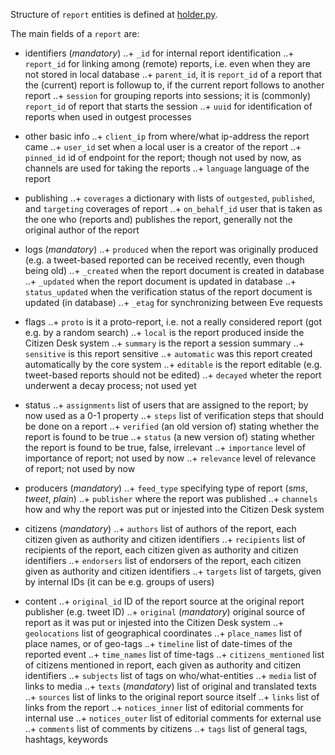 
Structure of `report` entities is defined at
[holder.py](https://github.com/sourcefabric-innovation/citizendesk-core/blob/master/src/citizendesk/common/holder.py).

The main fields of a `report` are:

+ identifiers (_mandatory_)
..+ `_id` for internal report identification
..+ `report_id` for linking among (remote) reports, i.e. even when they are not stored in local database
..+ `parent_id`, it is `report_id` of a report that the (current) report is followup to, if the current report follows to another report
..+ `session` for grouping reports into sessions; it is (commonly) `report_id` of report that starts the session
..+ `uuid` for identification of reports when used in outgest processes

+ other basic info
..+ `client_ip` from where/what ip-address the report came
..+ `user_id` set when a local user is a creator of the report
..+ `pinned_id` id of endpoint for the report; though not used by now, as channels are used for taking the reports
..+ `language` language of the report

+ publishing
..+ `coverages` a dictionary with lists of `outgested`, `published`, and `targeting` coverages of report
..+ `on_behalf_id` user that is taken as the one who (reports and) publishes the report, generally not the original author of the report

+ logs (_mandatory_)
..+ `produced` when the report was originally produced (e.g. a tweet-based reported can be received recently, even though being old)
..+ `_created` when the report document is created in database
..+ `_updated` when the report document is updated in database
..+ `status_updated` when the verification status of the report document is updated (in database)
..+ `_etag` for synchronizing between Eve requests

+ flags
..+ `proto` is it a proto-report, i.e. not a really considered report (got e.g. by a random search)
..+ `local` is the report produced inside the Citizen Desk system
..+ `summary` is the report a session summary
..+ `sensitive` is this report sensitive
..+ `automatic` was this report created automatically by the core system
..+ `editable` is the report editable (e.g. tweet-based reports should not be edited)
..+ `decayed` wheter the report underwent a decay process; not used yet

+ status
..+ `assignments` list of users that are assigned to the report; by now used as a 0-1 property
..+ `steps` list of verification steps that should be done on a report
..+ `verified` (an old version of) stating whether the report is found to be true
..+ `status` (a new version of) stating whether the report is found to be true, false, irrelevant
..+ `importance` level of importance of report; not used by now
..+ `relevance` level of relevance of report; not used by now

+ producers (_mandatory_)
..+ `feed_type` specifying type of report (_sms_, _tweet_, _plain_)
..+ `publisher` where the report was published
..+ `channels` how and why the report was put or injested into the Citizen Desk system

+ citizens (_mandatory_)
..+ `authors` list of authors of the report, each citizen given as authority and citizen identifiers
..+ `recipients` list of recipients of the report, each citizen given as authority and citizen identifiers
..+ `endorsers` list of endorsers of the report, each citizen given as authority and citizen identifiers
..+ `targets` list of targets, given by internal IDs (it can be e.g. groups of users)

+ content
..+ `original_id` ID of the report source at the original report publisher (e.g. tweet ID)
..+ `original` (_mandatory_) original source of report as it was put or injested into the Citizen Desk system
..+ `geolocations` list of geographical coordinates
..+ `place_names` list of place names, or of geo-tags
..+ `timeline` list of date-times of the reported event
..+ `time_names` list of time-tags
..+ `citizens_mentioned` list of citizens mentioned in report, each given as authority and citizen identifiers
..+ `subjects` list of tags on who/what-entities
..+ `media` list of links to media
..+ `texts` (_mandatory_) list of original and translated texts
..+ `sources` list of links to the original report source itself
..+ `links` list of links from the report
..+ `notices_inner` list of editorial comments for internal use
..+ `notices_outer` list of editorial comments for external use
..+ `comments` list of comments by citizens
..+ `tags` list of general tags, hashtags, keywords



